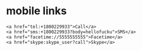 # mobile links  #
    <a href="tel:+1800229933">Call</a>
    <a href="sms:+1800229933?body=hellofucku">SMS</a>
    <a href="facetime://5555555555">Facetime</a>
    <a href="skype:skype_user?call">Skype</a>
